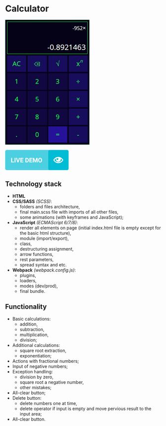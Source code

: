 # Calculator #
![Calculator](public/preview.png)

[![Demo-button](public/demo-button.png)](https://gleb-bayeshko.github.io/calculator-JS_BASICS/)

## Technology stack ##
* **HTML**
* **CSS/SASS** *(SCSS)*:
  * folders and files architecture,
  * final main.scss file with imports of all other files,
  * some animations (with keyframes and JavaScript);
* **JavaScript** *(ECMAScript 6/7/8)*:
  * render all elements on page (initial index.html file is empty except for the basic html structure),
  * module (import/export),
  * class,
  * destructuring assignment,
  * arrow functions,
  * rest parameters,
  * spread syntax and etc.
* **Webpack** *(webpack.config.js)*:
  * plugins,
  * loaders,
  * modes (dev/prod),
  * final bundle.

## Functionality ##
- Basic calculations:
  - addition,
  - subtraction,
  - multiplication,
  - division;
- Additional calculations:
  - square root extraction,
  - exponentiation;
- Actions with fractional numbers;
- Input of negative numbers;
- Exception handling:
  - division by zero,
  - square root a negative number,
  - other mistakes;
- All-clear button;
- Delete button:
  - delete numbers one at time,
  - delete operator if input is empty and move pervious result to the input area;
- All-clear button.
